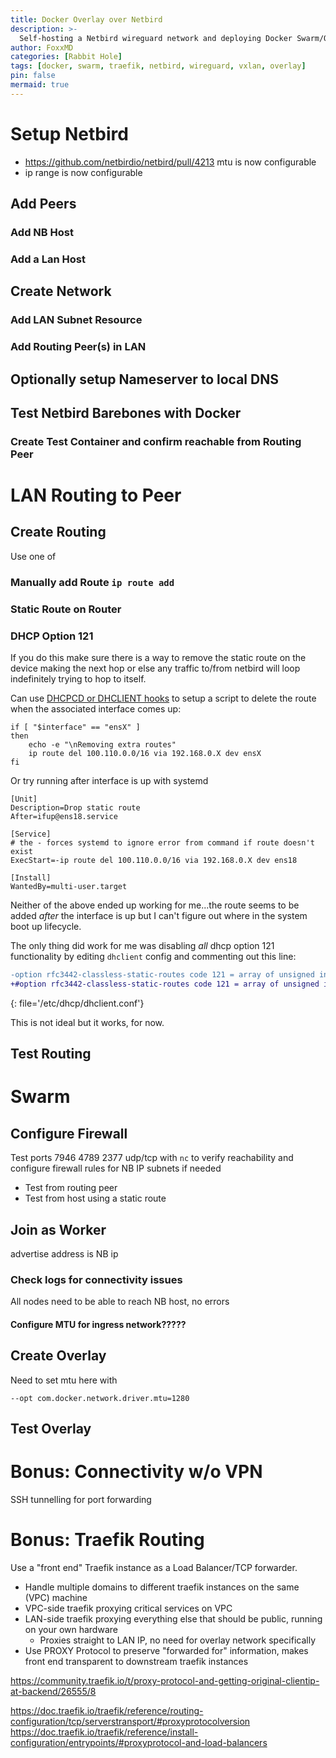 ```yaml
---
title: Docker Overlay over Netbird
description: >-
  Self-hosting a Netbird wireguard network and deploying Docker Swarm/Overlay over it
author: FoxxMD
categories: [Rabbit Hole]
tags: [docker, swarm, traefik, netbird, wireguard, vxlan, overlay]
pin: false
mermaid: true
---
```


# Setup Netbird

* https://github.com/netbirdio/netbird/pull/4213 mtu is now configurable
* ip range is now configurable

## Add Peers

### Add NB Host

### Add a Lan Host

## Create Network

### Add LAN Subnet Resource

### Add Routing Peer(s) in LAN

## Optionally setup Nameserver to local DNS

## Test Netbird Barebones with Docker

### Create Test Container and confirm reachable from Routing Peer

# LAN Routing to Peer

## Create Routing

Use one of

### Manually add Route `ip route add`

### Static Route on Router

### DHCP Option 121

If you do this make sure there is a way to remove the static route on the device making the next hop or else any traffic to/from netbird will loop indefinitely trying to hop to itself.

Can use [DHCPCD or DHCLIENT hooks](https://netbeez.net/blog/linux-dhcp-hooks-network-engineers/) to setup a script to delete the route when the associated interface comes up:

```shell
if [ "$interface" == "ensX" ]
then
    echo -e "\nRemoving extra routes"
    ip route del 100.110.0.0/16 via 192.168.0.X dev ensX
fi
```

Or try running after interface is up with systemd

```
[Unit]
Description=Drop static route
After=ifup@ens18.service

[Service]
# the - forces systemd to ignore error from command if route doesn't exist
ExecStart=-ip route del 100.110.0.0/16 via 192.168.0.X dev ens18

[Install]
WantedBy=multi-user.target
```

Neither of the above ended up working for me...the route seems to be added *after* the interface is up but I can't figure out where in the system boot up lifecycle.

The only thing did work for me was disabling *all* dhcp option 121 functionality by editing `dhclient` config and commenting out this line:

```diff
-option rfc3442-classless-static-routes code 121 = array of unsigned integer 8;
+#option rfc3442-classless-static-routes code 121 = array of unsigned integer 8;
```
{: file='/etc/dhcp/dhclient.conf'}

This is not ideal but it works, for now.

## Test Routing

# Swarm

## Configure Firewall

Test ports 7946 4789 2377 udp/tcp with `nc` to verify reachability and configure firewall rules for NB IP subnets if needed

* Test from routing peer
* Test from host using a static route

## Join as Worker

advertise address is NB ip

### Check logs for connectivity issues

All nodes need to be able to reach NB host, no errors

#### Configure MTU for ingress network?????

## Create Overlay

Need to set mtu here with 

```
--opt com.docker.network.driver.mtu=1280
```

## Test Overlay

# Bonus: Connectivity w/o VPN

SSH tunnelling for port forwarding

# Bonus: Traefik Routing

Use a "front end" Traefik instance as a Load Balancer/TCP forwarder.

* Handle multiple domains to different traefik instances on the same (VPC) machine
* VPC-side traefik proxying critical services on VPC
* LAN-side traefik proxying everything else that should be public, running on your own hardware
  * Proxies straight to LAN IP, no need for overlay network specifically
* Use PROXY Protocol to preserve "forwarded for" information, makes front end transparent to downstream traefik instances

https://community.traefik.io/t/proxy-protocol-and-getting-original-clientip-at-backend/26555/8

https://doc.traefik.io/traefik/reference/routing-configuration/tcp/serverstransport/#proxyprotocolversion
https://doc.traefik.io/traefik/reference/install-configuration/entrypoints/#proxyprotocol-and-load-balancers
